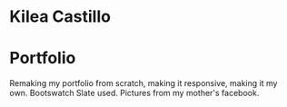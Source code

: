 # Kilea Castillo
# Portfolio
Remaking my portfolio from scratch, making it responsive, making it my own. 
Bootswatch Slate used.
Pictures from my mother's facebook.

